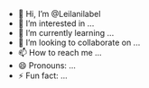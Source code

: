 - 👋 Hi, I’m @Leilanilabel
- 👀 I’m interested in ...
- 🌱 I’m currently learning ...
- 💞️ I’m looking to collaborate on ...
- 📫 How to reach me ...
- 😄 Pronouns: ...
- ⚡ Fun fact: ...

<!---
Leilanilabel/Leilanilabel is a ✨ special ✨ repository because its `README.md` (this file) appears on your GitHub profile.
You can click the Preview link to take a look at your changes.
--->
